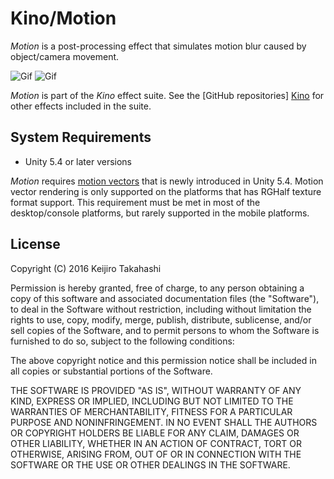 Kino/Motion
===========

*Motion* is a post-processing effect that simulates motion blur caused by
object/camera movement.

![Gif][Gif1]
![Gif][Gif2]

*Motion* is part of the *Kino* effect suite. See the [GitHub repositories]
[Kino] for other effects included in the suite.

System Requirements
-------------------

- Unity 5.4 or later versions

*Motion* requires [motion vectors][MotionVectors] that is newly introduced in
Unity 5.4. Motion vector rendering is only supported on the platforms that has
RGHalf texture format support. This requirement must be met in most of the
desktop/console platforms, but rarely supported in the mobile platforms.

License
-------

Copyright (C) 2016 Keijiro Takahashi

Permission is hereby granted, free of charge, to any person obtaining a copy of
this software and associated documentation files (the "Software"), to deal in
the Software without restriction, including without limitation the rights to
use, copy, modify, merge, publish, distribute, sublicense, and/or sell copies of
the Software, and to permit persons to whom the Software is furnished to do so,
subject to the following conditions:

The above copyright notice and this permission notice shall be included in all
copies or substantial portions of the Software.

THE SOFTWARE IS PROVIDED "AS IS", WITHOUT WARRANTY OF ANY KIND, EXPRESS OR
IMPLIED, INCLUDING BUT NOT LIMITED TO THE WARRANTIES OF MERCHANTABILITY, FITNESS
FOR A PARTICULAR PURPOSE AND NONINFRINGEMENT. IN NO EVENT SHALL THE AUTHORS OR
COPYRIGHT HOLDERS BE LIABLE FOR ANY CLAIM, DAMAGES OR OTHER LIABILITY, WHETHER
IN AN ACTION OF CONTRACT, TORT OR OTHERWISE, ARISING FROM, OUT OF OR IN
CONNECTION WITH THE SOFTWARE OR THE USE OR OTHER DEALINGS IN THE SOFTWARE.

[Gif1]: https://66.media.tumblr.com/7bd939ad9c9c66a4d5191ba7a5d1391a/tumblr_o7h7la8h6Q1qio469o1_400.gif
[Gif2]: https://67.media.tumblr.com/9d906d5032d9d7fb5360b08a1a57aea9/tumblr_o7kgh97DKO1qio469o1_400.gif
[Kino]: https://github.com/search?q=kino+user%3Akeijiro&type=Repositories
[MotionVectors]: http://docs.unity3d.com/540/Documentation/ScriptReference/DepthTextureMode.MotionVectors.html
